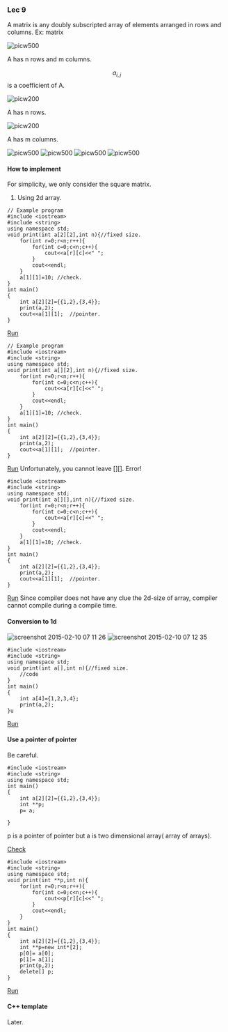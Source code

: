 ### Lec 9

A matrix is any doubly subscripted array of elements arranged in rows and columns. 
Ex:  matrix 

![picw500](https://cloud.githubusercontent.com/assets/10469752/6126637/8f3f0be4-b0f0-11e4-8612-4b7fc859b508.png)

A has n rows and m columns.

$$a_{i,j}$$ is a coefficient  of A.

![picw200](https://cloud.githubusercontent.com/assets/10469752/6127327/97fdbb66-b0f7-11e4-8e5d-08f3f0d33453.png)

A has n rows.

![picw200](https://cloud.githubusercontent.com/assets/10469752/6126675/f54e9012-b0f0-11e4-9157-0318de63fb5c.png)

A has m columns.

![picw500](https://cloud.githubusercontent.com/assets/10469752/6126708/4835bbd4-b0f1-11e4-944c-44c9489dec9f.png)
![picw500](https://cloud.githubusercontent.com/assets/10469752/6126707/4834bf5e-b0f1-11e4-9d25-840c1150529d.png)
![picw500](https://cloud.githubusercontent.com/assets/10469752/6126710/4837af70-b0f1-11e4-8783-c24e4d2f0537.png)
![picw500](https://cloud.githubusercontent.com/assets/10469752/6126709/48361ebc-b0f1-11e4-8312-10c4b228a8ee.png)

#### How to implement
For simplicity, we only consider the square matrix.

1. Using 2d array.
```
// Example program
#include <iostream>
#include <string>
using namespace std;
void print(int a[2][2],int n){//fixed size.
    for(int r=0;r<n;r++){
        for(int c=0;c<n;c++){
            cout<<a[r][c]<<" ";
        }
        cout<<endl;
    }
    a[1][1]=10; //check.
}
int main()
{
    int a[2][2]={{1,2},{3,4}};
    print(a,2);
    cout<<a[1][1];  //pointer.
}
```
[Run](http://cpp.sh/2jq7)
```
// Example program
#include <iostream>
#include <string>
using namespace std;
void print(int a[][2],int n){//fixed size.
    for(int r=0;r<n;r++){
        for(int c=0;c<n;c++){
            cout<<a[r][c]<<" ";
        }
        cout<<endl;
    }
    a[1][1]=10; //check.
}
int main()
{
    int a[2][2]={{1,2},{3,4}};
    print(a,2);
    cout<<a[1][1];  //pointer.
}
```
[Run](http://cpp.sh/7lfs)
Unfortunately, you cannot leave [][]. Error!
```
#include <iostream>
#include <string>
using namespace std;
void print(int a[][],int n){//fixed size.
    for(int r=0;r<n;r++){
        for(int c=0;c<n;c++){
            cout<<a[r][c]<<" ";
        }
        cout<<endl;
    }
    a[1][1]=10; //check.
}
int main()
{
    int a[2][2]={{1,2},{3,4}};
    print(a,2);
    cout<<a[1][1];  //pointer.
}
```
[Run](http://cpp.sh/2vb37)
Since compiler does not have any clue the 2d-size of array, compiler cannot compile during a compile time.
#### Conversion to 1d
![screenshot 2015-02-10 07 11 26](https://cloud.githubusercontent.com/assets/10469752/6127006/3c21be44-b0f4-11e4-84b2-c5f80462b9ad.png)
![screenshot 2015-02-10 07 12 35](https://cloud.githubusercontent.com/assets/10469752/6127007/3c23ce00-b0f4-11e4-829e-e18db8d0f69e.png)
```
#include <iostream>
#include <string>
using namespace std;
void print(int a[],int n){//fixed size.
    //code
}
int main()
{
    int a[4]={1,2,3,4};
    print(a,2);
}u
```
[Run](http://cpp.sh/8xby)

#### Use a pointer of pointer
Be careful.

```
#include <iostream>
#include <string>
using namespace std;
int main()
{
    int a[2][2]={{1,2},{3,4}};
    int **p;
    p= a;
    
}
```

p is a pointer of pointer but a is two dimensional array( array of arrays).

[Check](http://stackoverflow.com/q/5329107)

```
#include <iostream>
#include <string>
using namespace std;
void print(int **p,int n){
    for(int r=0;r<n;r++){
        for(int c=0;c<n;c++){
            cout<<p[r][c]<<" ";
        }
        cout<<endl;
    }
}
int main()
{
    int a[2][2]={{1,2},{3,4}};
    int **p=new int*[2];
    p[0]= a[0];
    p[1]= a[1];
    print(p,2);
    delete[] p;    
}
```

[Run](http://cpp.sh/62wj)
#### C++ template
Later.



